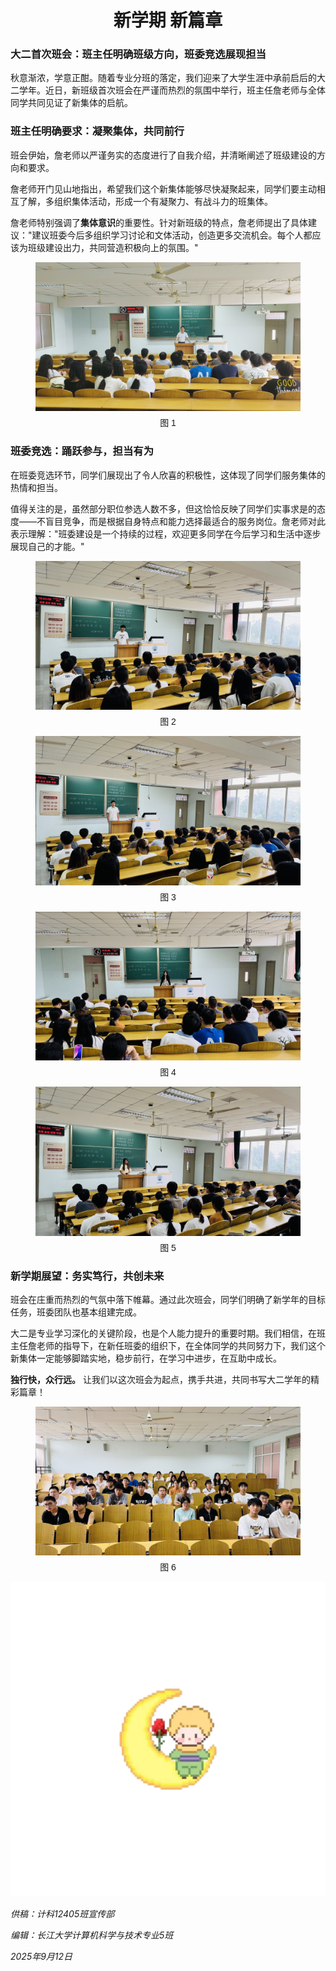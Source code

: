 <h1 style="text-align:center;font-weight:bold">新学期 新篇章</h1>

### **大二首次班会：班主任明确班级方向，班委竞选展现担当**

秋意渐浓，学意正酣。随着专业分班的落定，我们迎来了大学生涯中承前启后的大二学年。近日，新班级首次班会在严谨而热烈的氛围中举行，班主任詹老师与全体同学共同见证了新集体的启航。

### **班主任明确要求：凝聚集体，共同前行**

班会伊始，詹老师以严谨务实的态度进行了自我介绍，并清晰阐述了班级建设的方向和要求。

詹老师开门见山地指出，希望我们这个新集体能够尽快凝聚起来，同学们要主动相互了解，多组织集体活动，形成一个有凝聚力、有战斗力的班集体。

詹老师特别强调了**集体意识**的重要性。针对新班级的特点，詹老师提出了具体建议："建议班委今后多组织学习讨论和文体活动，创造更多交流机会。每个人都应该为班级建设出力，共同营造积极向上的氛围。"

<figure>
    <img src="/images/班主任.png" alt="文体">
    <figcaption style="font-size: 14px; margin-top: 5px; text-align: center; font-family: 'Microsoft YaHei', sans-serif;">图 1</figcaption>
</figure>

### **班委竞选：踊跃参与，担当有为**

在班委竞选环节，同学们展现出了令人欣喜的积极性，这体现了同学们服务集体的热情和担当。

值得关注的是，虽然部分职位参选人数不多，但这恰恰反映了同学们实事求是的态度——不盲目竞争，而是根据自身特点和能力选择最适合的服务岗位。詹老师对此表示理解："班委建设是一个持续的过程，欢迎更多同学在今后学习和生活中逐步展现自己的才能。"

<figure>
    <img src="/images/文体.png" alt="文体">
    <figcaption style="font-size: 14px; margin-top: 5px; text-align: center; font-family: 'Microsoft YaHei', sans-serif;">图 2</figcaption>
</figure>
<figure>
    <img src="/images/心理.png" alt="文体">
    <figcaption style="font-size: 14px; margin-top: 5px; text-align: center; font-family: 'Microsoft YaHei', sans-serif;">图 3</figcaption>
</figure>
<figure>
    <img src="/images/学习.png" alt="文体">
    <figcaption style="font-size: 14px; margin-top: 5px; text-align: center; font-family: 'Microsoft YaHei', sans-serif;">图 4</figcaption>
</figure>
<figure>
    <img src="/images/宣传.png" alt="文体">
    <figcaption style="font-size: 14px; margin-top: 5px; text-align: center; font-family: 'Microsoft YaHei', sans-serif;">图 5</figcaption>
</figure>

### **新学期展望：务实笃行，共创未来**

班会在庄重而热烈的气氛中落下帷幕。通过此次班会，同学们明确了新学年的目标任务，班委团队也基本组建完成。

大二是专业学习深化的关键阶段，也是个人能力提升的重要时期。我们相信，在班主任詹老师的指导下，在新任班委的组织下，在全体同学的共同努力下，我们这个新集体一定能够脚踏实地，稳步前行，在学习中进步，在互助中成长。

**独行快，众行远。** 让我们以这次班会为起点，携手共进，共同书写大二学年的精彩篇章！

<figure>
    <img src="/images/合照.png" alt="文体">
    <figcaption style="font-size: 14px; margin-top: 5px; text-align: center; font-family: 'Microsoft YaHei', sans-serif;">图 6</figcaption>
</figure>
<div class="mascot">
    <img src="images/l10.png">
</div>

*供稿：计科12405班宣传部*

*编辑：长江大学计算机科学与技术专业5班*

*2025年9月12日*